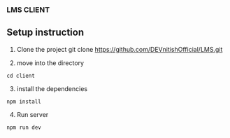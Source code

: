 ### LMS CLIENT

## Setup instruction
1. Clone the project
git clone https://github.com/DEVnitishOfficial/LMS.git

2. move into the directory
```
cd client

```

3. install the dependencies
```
npm install

```

4. Run server
```
npm run dev

```




